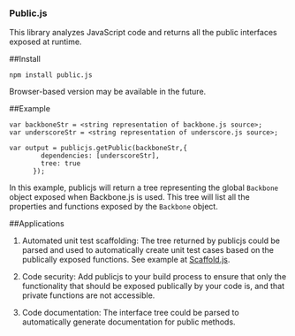 ### Public.js


This library analyzes JavaScript code and returns all the public interfaces exposed at runtime.


##Install

`npm install public.js`

Browser-based version may be available in the future.


##Example

```
var backboneStr = <string representation of backbone.js source>;
var underscoreStr = <string representation of underscore.js source>;

var output = publicjs.getPublic(backboneStr,{
        dependencies: [underscoreStr],
        tree: true
      });
```

In this example, publicjs will return a tree representing the global `Backbone` object exposed when Backbone.js is used.  This tree will list all the properties and functions exposed by the `Backbone` object.


##Applications

1. Automated unit test scaffolding: The tree returned by publicjs could be parsed and used to automatically create unit test cases based on the publically exposed functions.  See example at [Scaffold.js](#https://github.com/alex-seville/scaffold.js).

2. Code security: Add publicjs to your build process to ensure that only the functionality that should be exposed publically by your code is, and that private functions are not accessible.

3. Code documentation: The interface tree could be parsed to automatically generate documentation for public methods.

